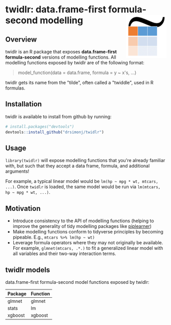 
<!-- README.md is generated from README.Rmd. Please edit that file -->
twidlr: data.frame-first formula-second modelling <img src="man/figures/logo.png" align="right" />
==================================================================================================

Overview
--------

twidlr is an R package that exposes **data.frame-first formula-second** versions of modelling functions. All modelling functions exposed by twidlr are of the following format:

> model\_function(data = data.frame, formula = y ~ x's, ...)

twidlr gets its name from the "tilde", often called a "twiddle", used in R formulas.

Installation
------------

twidlr is available to install from github by running:

``` r
# install.packages("devtools")
devtools::install_github("drsimonj/twidlr")
```

Usage
-----

`library(twidlr)` will expose modelling functions that you're already familiar with, but such that they accept a data frame, formula, and additional arguments!

For example, a typical linear model would be `lm(hp ~ mpg * wt, mtcars, ...)`. Once `twidlr` is loaded, the same model would be run via `lm(mtcars, hp ~ mpg * wt, ...)`.

Motivation
----------

-   Introduce consistency to the API of modelling functions (helping to improve the generality of tidy modelling packages like [piplearner](https://github.com/drsimonj/pipelearner))
-   Make modelling functions conform to tidyverse principles by becoming pipeable. E.g., `mtcars %>% lm(hp ~ wt)`
-   Leverage formula operators where they may not originally be available. For example, `glmnet(mtcars, .*.)` to fit a generalized linear model with all variables and their two-way interaction terms.

twidlr models
-------------

data.frame-first formula-second model functions exposed by twidlr:

| Package | Function |
|:--------|:---------|
| glmnet  | glmnet   |
| stats   | lm       |
| xgboost | xgboost  |
